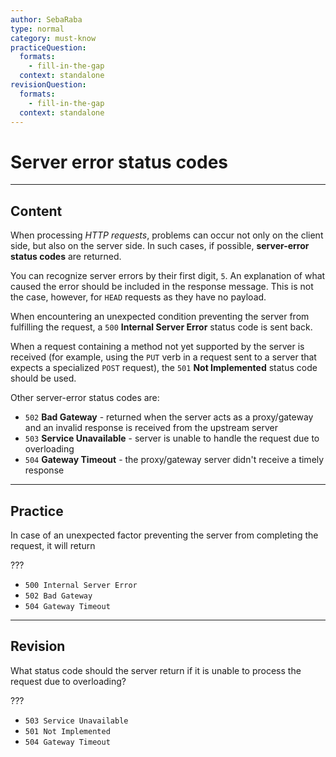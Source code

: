 ```yaml
---
author: SebaRaba
type: normal
category: must-know
practiceQuestion:
  formats:
    - fill-in-the-gap
  context: standalone
revisionQuestion:
  formats:
    - fill-in-the-gap
  context: standalone
---
```


# Server error status codes


---

## Content

When processing *HTTP requests*, problems can occur not only on the client side, but also on the server side. In such cases, if possible, **server-error status codes** are returned.

You can recognize server errors by their first digit, `5`. An explanation of what caused the error should be included in the response message. This is not the case, however, for `HEAD` requests as they have no payload.

When encountering an unexpected condition preventing the server from fulfilling the request, a `500` **Internal Server Error** status code is sent back.

When a request containing a method not yet supported by the server is received (for example, using the `PUT` verb in a request sent to a server that expects a specialized `POST` request), the `501` **Not Implemented** status code should be used.

Other server-error status codes are:

- `502` **Bad Gateway** - returned when the server acts as a proxy/gateway and an invalid response is received from the upstream server
- `503` **Service Unavailable** - server is unable to handle the request due to overloading
- `504` **Gateway Timeout** - the proxy/gateway server didn't receive a timely response


---

## Practice

In case of an unexpected factor preventing the server from completing the request, it will return

???

- `500 Internal Server Error`
- `502 Bad Gateway`
- `504 Gateway Timeout`


---

## Revision

What status code should the server return if it is unable to process the request due to overloading?

???

- `503 Service Unavailable`
- `501 Not Implemented`
- `504 Gateway Timeout`
